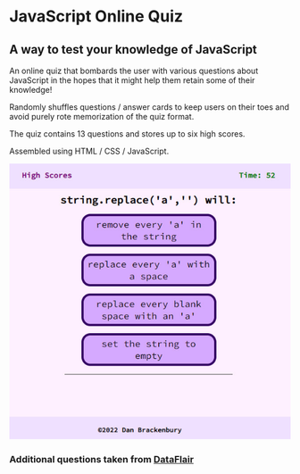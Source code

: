 # JavaScript Online Quiz
## A way to test your knowledge of JavaScript

An online quiz that bombards the user with various questions about JavaScript in the hopes that it might help them retain some of their knowledge!

Randomly shuffles questions / answer cards to keep users on their toes and avoid purely rote memorization of the quiz format.

The quiz contains 13 questions and stores up to six high scores.

Assembled using HTML / CSS / JavaScript.

![Preview](./assets/images/preview.jpg)

### Additional questions taken from [DataFlair](https://data-flair.training/blogs/javascript-quiz/)
